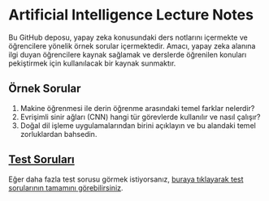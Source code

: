 # Artificial Intelligence Lecture Notes
Bu GitHub deposu, yapay zeka konusundaki ders notlarını içermekte ve öğrencilere yönelik örnek sorular içermektedir. Amacı, yapay zeka alanına ilgi duyan öğrencilere kaynak sağlamak ve derslerde öğrenilen konuları pekiştirmek için kullanılacak bir kaynak sunmaktır.

## Örnek Sorular

1. Makine öğrenmesi ile derin öğrenme arasındaki temel farklar nelerdir?
2. Evrişimli sinir ağları (CNN) hangi tür görevlerde kullanılır ve nasıl çalışır?
3. Doğal dil işleme uygulamalarından birini açıklayın ve bu alandaki temel zorluklardan bahsedin.

## [Test Soruları](https://www.sanfoundry.com/artificial-intelligence-questions-answers-test/)

Eğer daha fazla test sorusu görmek istiyorsanız, [buraya tıklayarak test sorularının tamamını görebilirsiniz](https://www.sanfoundry.com/artificial-intelligence-questions-answers-test/).

